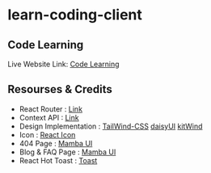 # learn-coding-client
## Code Learning

Live Website Link: [Code Learning](https://rainbow-dolphin-a91e4f.netlify.app/)

## Resourses & Credits

- React Router : [Link](https://reactrouter.com/en/main)
- Context API : [Link](https://reactjs.org/docs/context.html)
- Design Implementation : [TailWind-CSS](https://tailwindcss.com/docs/installation)
  [daisyUI](https://daisyui.com/components/)
  [kitWind](https://kitwind.io/products/kometa/components)
- Icon : [React Icon](https://react-icons.github.io/react-icons/)
- 404 Page : [Mamba UI](https://www.mambaui.com/components/error)
- Blog & FAQ Page : [Mamba UI](https://www.mambaui.com/components)
- React Hot Toast : [Toast](https://react-hot-toast.com/)
